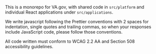 This is a monorepo for VA.gov, with shared code in `src/platform` and individual React applications under `src/applications`.

We write javascript following the Prettier conventions with 2 spaces for indentation, single quotes and trailing commas, so when your responses include JavaScript code, please follow those conventions.

All code written must conform to WCAG 2.2 AA and Section 508 accessibility guidelines.
